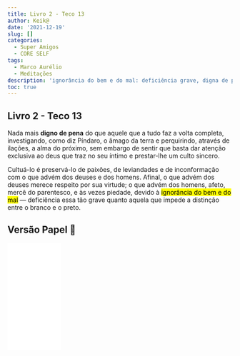 ```yaml
---
title: Livro 2 - Teco 13
author: Keik@
date: '2021-12-19'
slug: []
categories:
  - Super Amigos
  - CORE SELF
tags:
  - Marco Aurélio
  - Meditações
description: 'ignorância do bem e do mal: deficiência grave, digna de pena'
toc: true
---
```


## Livro 2 - Teco 13

Nada mais **digno de pena** do que aquele que a tudo faz a volta completa, investigando, como diz Píndaro, o âmago da terra e perquirindo, através de ilações, a alma do próximo, sem embargo de sentir que basta dar atenção exclusiva ao deus que traz no seu íntimo e prestar-lhe um culto sincero. 

Cultuá-lo é preservá-lo de paixões, de leviandades e de inconformação com o que advém dos deuses e dos homens. Afinal, o que advém dos deuses merece respeito por sua virtude; o que advém dos homens, afeto, mercê do parentesco, e às vezes piedade, devido à <mark>ignorância do bem e do mal</mark> — deficiência essa tão grave quanto aquela que impede a distinção entre o branco e o preto.



## Versão Papel :book:
<iframe style="width:120px;height:240px;" marginwidth="0" marginheight="0" scrolling="no" frameborder="0" src="//ws-na.amazon-adsystem.com/widgets/q?ServiceVersion=20070822&OneJS=1&Operation=GetAdHtml&MarketPlace=BR&source=ss&ref=as_ss_li_til&ad_type=product_link&tracking_id=mundodekeika-20&language=pt_BR&marketplace=amazon&region=BR&placement=B092FVY4BB&asins=B092FVY4BB&linkId=37c5ec14221f61f811029aa88b520891&show_border=true&link_opens_in_new_window=true"></iframe>
